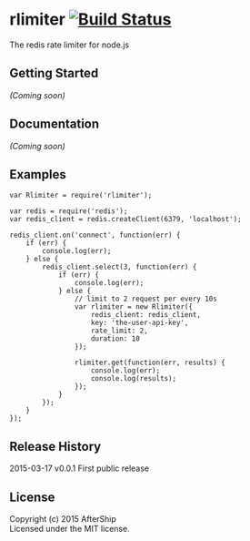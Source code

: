 # rlimiter [![Build Status](https://secure.travis-ci.org/AfterShip/rlimiter.png?branch=master)](http://travis-ci.org/AfterShip/rlimiter)

The redis rate limiter for node.js

## Getting Started
_(Coming soon)_

## Documentation
_(Coming soon)_

## Examples
```
var Rlimiter = require('rlimiter');

var redis = require('redis');
var redis_client = redis.createClient(6379, 'localhost');

redis_client.on('connect', function(err) {
	if (err) {
		console.log(err);
	} else {
		redis_client.select(3, function(err) {
			if (err) {
				console.log(err);
			} else {
				// limit to 2 request per every 10s
				var rlimiter = new Rlimiter({
					redis_client: redis_client,
					key: 'the-user-api-key',
					rate_limit: 2,
					duration: 10
				});

				rlimiter.get(function(err, results) {
					console.log(err);
					console.log(results);
				});
			}
		});
	}
});

```


## Release History
2015-03-17 v0.0.1
First public release

## License
Copyright (c) 2015 AfterShip  
Licensed under the MIT license.
